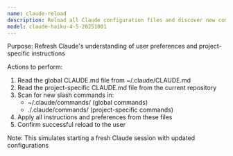 ```yaml
---
name: claude-reload
description: Reload all Claude configuration files and discover new commands
model: claude-haiku-4-5-20251001
---
```


Purpose: Refresh Claude's understanding of user preferences and project-specific instructions

Actions to perform:

1. Read the global CLAUDE.md file from ~/.claude/CLAUDE.md
2. Read the project-specific CLAUDE.md file from the current repository
3. Scan for new slash commands in:
   - ~/.claude/commands/ (global commands)
   - ./.claude/commands/ (project-specific commands)
4. Apply all instructions and preferences from these files
5. Confirm successful reload to the user

Note: This simulates starting a fresh Claude session with updated configurations
